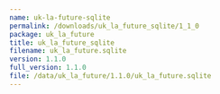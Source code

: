```yaml
---
name: uk-la-future-sqlite
permalink: /downloads/uk_la_future_sqlite/1_1_0
package: uk_la_future
title: uk_la_future_sqlite
filename: uk_la_future.sqlite
version: 1.1.0
full_version: 1.1.0
file: /data/uk_la_future/1.1.0/uk_la_future.sqlite
---
```

